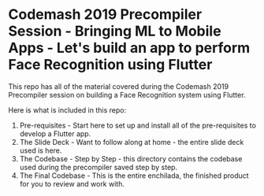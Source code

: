 # Codemash 2019 Precompiler Session - Bringing ML to Mobile Apps - Let's build an app to perform Face Recognition using Flutter

This repo has all of the material covered during the Codemash 2019 Precompiler session on building a Face Recognition system using Flutter.

Here is what is included in this repo:

1. Pre-requisites - Start here to set up and install all of the pre-requisites to develop a Flutter app.
2. The Slide Deck - Want to follow along at home - the entire slide deck used is here.
3. The Codebase - Step by Step - this directory contains the codebase used during the precompiler saved step by step.
4. The Final Codebase - This is the entire enchilada, the finished product for you to review and work with.


